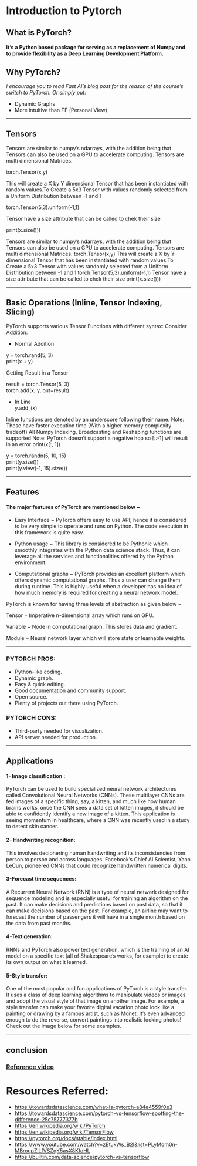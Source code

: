 
# Introduction to Pytorch 
## What is PyTorch?
#### It’s a Python based package for serving as a replacement of Numpy and to provide flexibility as a Deep Learning Development Platform.
## Why PyTorch?
*I encourage you to read Fast AI’s blog post for the reason of the course’s switch to PyTorch.
Or simply put:*
* Dynamic Graphs
* More intuitive than TF (Personal View)
---
## Tensors
Tensors are similar to numpy’s ndarrays, with the addition being that Tensors can also be used on a GPU to accelerate computing. Tensors are multi dimensional Matrices.

torch.Tensor(x,y)

This will create a X by Y dimensional Tensor that has been instantiated with random values.To Create a 5x3 Tensor with values randomly selected from a Uniform Distribution between -1 and 1

torch.Tensor(5,3).uniform(-1,1)

Tensor have a size attribute that can be called to chek their size 

print(x.size()))

Tensors are similar to numpy’s ndarrays, with the addition being that Tensors can also be used on a GPU to accelerate computing. Tensors are multi dimensional Matrices.
torch.Tensor(x,y)
This will create a X by Y dimensional Tensor that has been instantiated with random values.To Create a 5x3 Tensor with values randomly selected from a Uniform Distribution between -1 and 1
torch.Tensor(5,3).uniform(-1,1)
Tensor have a size attribute that can be called to chek their size 
print(x.size()))

---
## Basic Operations (Inline, Tensor Indexing, Slicing)
PyTorch supports various Tensor Functions with different syntax: Consider Addition: 
* Normal Addition

 y = torch.rand(5, 3) <br />
print(x + y) <br />

Getting Result in a Tensor 

result = torch.Tensor(5, 3) <br />
torch.add(x, y, out=result) <br />
* In Line <br />
 y.add_(x) <br />
 
 Inline functions are denoted by an underscore following their name. Note: These have faster execution time (With a higher memory complexity tradeoff) All Numpy Indexing, Broadcasting and Reshaping functions are supported Note: PyTorch doesn’t support a negative hop so [::-1] will result in an error 
print(x[:, 1]) <br />

y = torch.randn(5, 10, 15) <br />
 print(y.size()) <br />
print(y.view(-1, 15).size())

---

## Features
#### The major features of PyTorch are mentioned below −

* Easy Interface − PyTorch offers easy to use API; hence it is considered to be very simple to operate and runs on Python. The code execution in this framework is quite easy.

* Python usage − This library is considered to be Pythonic which smoothly integrates with the Python data science stack. Thus, it can leverage all the services and functionalities offered by the Python environment.

* Computational graphs − PyTorch provides an excellent platform which offers dynamic computational graphs. Thus a user can change them during runtime. This is highly useful when a developer has no idea of how much memory is required for creating a neural network model.

PyTorch is known for having three levels of abstraction as given below −

Tensor − Imperative n-dimensional array which runs on GPU.

Variable − Node in computational graph. This stores data and gradient.

Module − Neural network layer which will store state or learnable weights.

---

### PYTORCH PROS:
* Python-like coding.
* Dynamic graph.
* Easy & quick editing.
* Good documentation and community support.
* Open source.
* Plenty of projects out there using PyTorch.
 
### PYTORCH CONS:
* Third-party needed for visualization.
* API server needed for production.
---
## Applications
#### 1- Image classification : 
PyTorch can be used to build specialized neural network architectures called Convolutional Neural Networks (CNNs). These multilayer CNNs are fed images of a specific thing, say, a kitten, and much like how human brains works, once the CNN sees a data set of kitten images, it should be able to confidently identify a new image of a kitten. This application is seeing momentum in healthcare, where a CNN was recently used in a study to detect skin cancer. 
#### 2- Handwriting recognition:
This involves deciphering human handwriting and its inconsistencies from person to person and across languages. Facebook’s Chief AI Scientist, Yann LeCun, pioneered CNNs that could recognize handwritten numerical digits.
#### 3-Forecast time sequences:
A Recurrent Neural Network (RNN) is a type of neural network designed for sequence modeling and is especially useful for training an algorithm on the past. It can make decisions and predictions based on past data, so that it can make decisions based on the past. For example, an airline may want to forecast the number of passengers it will have in a single month based on the data from past months.  
#### 4-Text generation: 
RNNs and PyTorch also power text generation, which is the training of an AI model on a specific text (all of Shakespeare’s works, for example) to create its own output on what it learned. 
#### 5-Style transfer: 
One of the most popular and fun applications of PyTorch is a style transfer. It uses a class of deep learning algorithms to manipulate videos or images and adopt the visual style of that image on another image. For example, a style transfer can make your favorite digital vacation photo look like a painting or drawing by a famous artist, such as Monet. It’s even advanced enough to do the reverse, convert paintings into realistic looking photos! Check out the image below for some examples.

---
## conclusion

### [Reference video](https://www.youtube.com/watch?v=nbJ-2G2GXL0)
# Resources Referred:

* https://towardsdatascience.com/what-is-pytorch-a84e4559f0e3
* https://towardsdatascience.com/pytorch-vs-tensorflow-spotting-the-difference-25c75777377b
* https://en.wikipedia.org/wiki/PyTorch
* https://en.wikipedia.org/wiki/TensorFlow
* https://pytorch.org/docs/stable/index.html
* https://www.youtube.com/watch?v=zEtukWs_B2I&list=PLyMom0n-MBroupZiLfVSZqK5asX8KfoHL
* https://builtin.com/data-science/pytorch-vs-tensorflow
